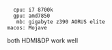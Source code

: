       cpu: i7 8700k
      gpu: amd7850
       mb: gigabyte z390 AORUS elite
    macos: Mojave
    
both HDMI&DP work well
